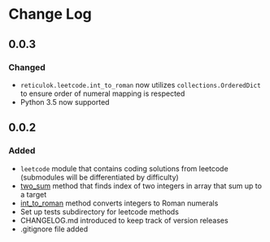 # Change Log

## 0.0.3

### Changed
* `reticulok.leetcode.int_to_roman` now utilizes `collections.OrderedDict` to ensure order of numeral mapping is respected
* Python 3.5 now supported

## 0.0.2

### Added
* `leetcode` module that contains coding solutions from leetcode (submodules will be differentiated by difficulty)
* [two_sum](https://leetcode.com/problems/two-sum/) method that finds index of two integers in array that sum up to a target
* [int_to_roman](https://leetcode.com/problems/integer-to-roman/) method converts integers to Roman numerals
* Set up tests subdirectory for leetcode methods
* CHANGELOG.md introduced to keep track of version releases
* .gitignore file added
